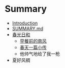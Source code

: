 # Summary

* [Introduction](README.md)
* [SUMMARY.md](SUMMARY.md)
* [春光日和](Spring2016.md)
   * [早餐前的南风](beforebreakfastmd.md)
   * [春天一篇小传](allaboutmemd.md)
   * 他帅气地给了我一枪
* 夏好风稠

